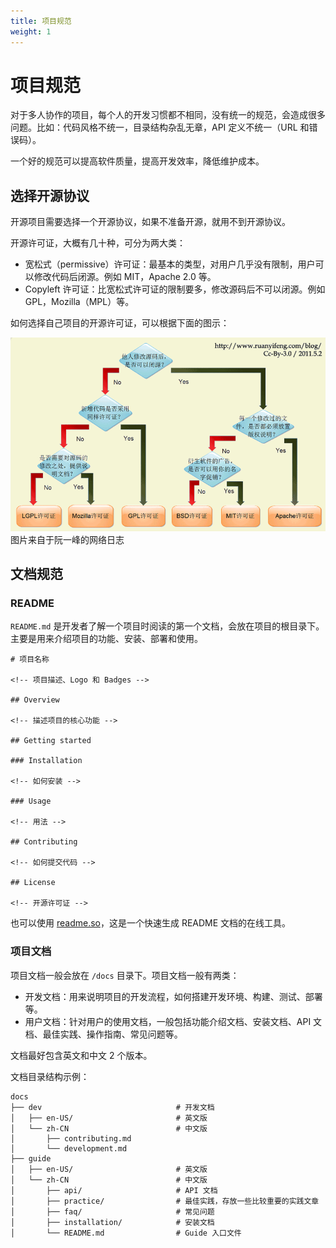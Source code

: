 ```yaml
---
title: 项目规范
weight: 1
---
```


# 项目规范

对于多人协作的项目，每个人的开发习惯都不相同，没有统一的规范，会造成很多问题。比如：代码风格不统一，目录结构杂乱无章，API 定义不统一（URL 和错误码）。

一个好的规范可以提高软件质量，提高开发效率，降低维护成本。

## 选择开源协议

开源项目需要选择一个开源协议，如果不准备开源，就用不到开源协议。

开源许可证，大概有几十种，可分为两大类：

- 宽松式（permissive）许可证：最基本的类型，对用户几乎没有限制，用户可以修改代码后闭源。例如 MIT，Apache 2.0 等。
- Copyleft 许可证：比宽松式许可证的限制要多，修改源码后不可以闭源。例如 GPL，Mozilla（MPL）等。

如何选择自己项目的开源许可证，可以根据下面的图示：

![](https://raw.githubusercontent.com/shipengqi/illustrations/5567f7aabb4fd6d2cbf6ae2d619502b1a0191be4/go/licenses.png)
图片来自于阮一峰的网络日志

## 文档规范

### README

`README.md` 是开发者了解一个项目时阅读的第一个文档，会放在项目的根目录下。主要是用来介绍项目的功能、安装、部署和使用。

    # 项目名称
    
    <!-- 项目描述、Logo 和 Badges -->
    
    ## Overview
    
    <!-- 描述项目的核心功能 -->

    ## Getting started
    
    ### Installation

    <!-- 如何安装 -->
 
    ### Usage
    
    <!-- 用法 -->
    
    ## Contributing
    
    <!-- 如何提交代码 -->

    ## License
    
    <!-- 开源许可证 -->

也可以使用 [readme.so](https://readme.so/)，这是一个快速生成 README 文档的在线工具。

### 项目文档

项目文档一般会放在 `/docs` 目录下。项目文档一般有两类：

- 开发文档：用来说明项目的开发流程，如何搭建开发环境、构建、测试、部署等。
- 用户文档：针对用户的使用文档，一般包括功能介绍文档、安装文档、API 文档、最佳实践、操作指南、常见问题等。

文档最好包含英文和中文 2 个版本。

文档目录结构示例：
```
docs
├── dev                              # 开发文档
│   ├── en-US/                       # 英文版
│   └── zh-CN                        # 中文版
│       ├── contributing.md          
│       └── development.md           
├── guide   
│   ├── en-US/                       # 英文版
│   └── zh-CN                        # 中文版
│       ├── api/                     # API 文档
│       ├── practice/                # 最佳实践，存放一些比较重要的实践文章
│       ├── faq/                     # 常见问题
│       ├── installation/            # 安装文档
│       └── README.md                # Guide 入口文件
```